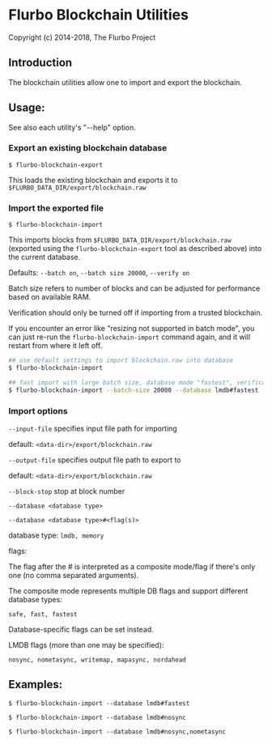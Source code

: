# Flurbo Blockchain Utilities

Copyright (c) 2014-2018, The Flurbo Project

## Introduction

The blockchain utilities allow one to import and export the blockchain.

## Usage:

See also each utility's "--help" option.

### Export an existing blockchain database

`$ flurbo-blockchain-export`

This loads the existing blockchain and exports it to `$FLURBO_DATA_DIR/export/blockchain.raw`

### Import the exported file

`$ flurbo-blockchain-import`

This imports blocks from `$FLURBO_DATA_DIR/export/blockchain.raw` (exported using the
`flurbo-blockchain-export` tool as described above) into the current database.

Defaults: `--batch on`, `--batch size 20000`, `--verify on`

Batch size refers to number of blocks and can be adjusted for performance based on available RAM.

Verification should only be turned off if importing from a trusted blockchain.

If you encounter an error like "resizing not supported in batch mode", you can just re-run
the `flurbo-blockchain-import` command again, and it will restart from where it left off.

```bash
## use default settings to import blockchain.raw into database
$ flurbo-blockchain-import

## fast import with large batch size, database mode "fastest", verification off
$ flurbo-blockchain-import --batch-size 20000 --database lmdb#fastest --verify off

```

### Import options

`--input-file`
specifies input file path for importing

default: `<data-dir>/export/blockchain.raw`

`--output-file`
specifies output file path to export to

default: `<data-dir>/export/blockchain.raw`

`--block-stop`
stop at block number

`--database <database type>`

`--database <database type>#<flag(s)>`

database type: `lmdb, memory`

flags:

The flag after the # is interpreted as a composite mode/flag if there's only
one (no comma separated arguments).

The composite mode represents multiple DB flags and support different database types:

`safe, fast, fastest`

Database-specific flags can be set instead.

LMDB flags (more than one may be specified):

`nosync, nometasync, writemap, mapasync, nordahead`

## Examples:

```
$ flurbo-blockchain-import --database lmdb#fastest

$ flurbo-blockchain-import --database lmdb#nosync

$ flurbo-blockchain-import --database lmdb#nosync,nometasync
```
